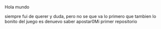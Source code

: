 Hola mundo 

siempre fui de querer y duda, pero no se que va lo primero
que tambien lo bonito del juego es denuevo saber apostar0Mi primer repositorio

